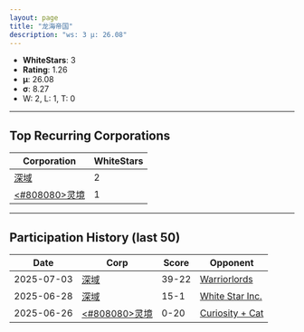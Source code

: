 ```yaml
---
layout: page
title: "龙海帝国"
description: "ws: 3 μ: 26.08"
---
```

- **WhiteStars**: 3
- **Rating**: 1.26
- **μ**: 26.08  
- **σ**: 8.27
- W: 2, L: 1, T: 0

---

## Top Recurring Corporations

| Corporation | WhiteStars |
| --- | --- |
| [深域](https://ws.tsl.rocks/corp/eecda71374dad3401a154cda170518bbf578f7124c194849a529405246335626/) | 2 |
| [<\#808080\>灵境](https://ws.tsl.rocks/corp/a2d2c6e8937e5829f27a4ab86f22af9a7f5d53e52f64eea3c3b4f7f8531b1b25/) | 1 |

---

## Participation History (last 50)

| Date | Corp | Score | Opponent |
| --- | --- | --- | --- |
| 2025-07-03 | [深域](https://ws.tsl.rocks/corp/eecda71374dad3401a154cda170518bbf578f7124c194849a529405246335626/) | 39-22 | [Warriorlords](https://ws.tsl.rocks/corp/a78c29b9e1c9f793205ba10d796dcabc114ef43d86f0bd34a43a56dc6da768aa/) |
| 2025-06-28 | [深域](https://ws.tsl.rocks/corp/eecda71374dad3401a154cda170518bbf578f7124c194849a529405246335626/) | 15-1 | [White Star Inc\.](https://ws.tsl.rocks/corp/b5bdfb5e81eac1263ce48131806cc733ec699336043c0f7af090fbe8ff21d26e/) |
| 2025-06-26 | [<\#808080\>灵境](https://ws.tsl.rocks/corp/a2d2c6e8937e5829f27a4ab86f22af9a7f5d53e52f64eea3c3b4f7f8531b1b25/) | 0-20 | [Curiosity \+ Cat](https://ws.tsl.rocks/corp/c2982821577254a4ce2d996f53a2391f6f059ff79bbb14c29f9463269b4beebf/) |